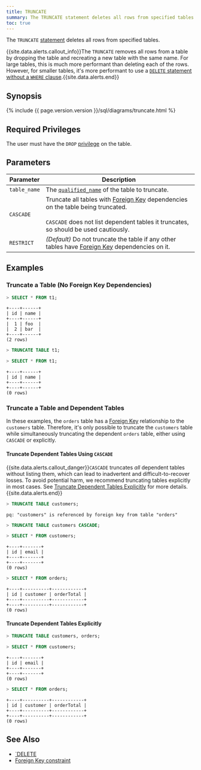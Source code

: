 ```yaml
---
title: TRUNCATE
summary: The TRUNCATE statement deletes all rows from specified tables.
toc: true
---
```


The `TRUNCATE` [statement](sql-statements.html) deletes all rows from specified tables.

{{site.data.alerts.callout_info}}The <code>TRUNCATE</code> removes all rows from a table by dropping the table and recreating a new table with the same name. For large tables, this is much more performant than deleting each of the rows. However, for smaller tables, it's more performant to use a <a href="delete.html#delete-all-rows"><code>DELETE</code> statement without a <code>WHERE</code> clause<a>.{{site.data.alerts.end}}


## Synopsis

{% include {{ page.version.version }}/sql/diagrams/truncate.html %}

## Required Privileges

The user must have the `DROP` [privilege](privileges.html) on the table.

## Parameters

Parameter | Description
----------|------------
`table_name` | The [`qualified_name`](sql-grammar.html#qualified_name) of the table to truncate.
`CASCADE` | Truncate all tables with [Foreign Key](foreign-key.html) dependencies on the table being truncated.<br><br>`CASCADE` does not list dependent tables it truncates, so should be used cautiously.
`RESTRICT`    | _(Default)_ Do not truncate the table if any other tables have [Foreign Key](foreign-key.html) dependencies on it.

## Examples

### Truncate a Table (No Foreign Key Dependencies)

~~~ sql
> SELECT * FROM t1;
~~~

~~~
+----+------+
| id | name |
+----+------+
|  1 | foo  |
|  2 | bar  |
+----+------+
(2 rows)
~~~

~~~ sql
> TRUNCATE TABLE t1;

> SELECT * FROM t1;
~~~

~~~
+----+------+
| id | name |
+----+------+
+----+------+
(0 rows)
~~~

### Truncate a Table and Dependent Tables

In these examples, the `orders` table has a [Foreign Key](foreign-key.html) relationship to the `customers` table. Therefore, it's only possible to truncate the `customers` table while simultaneously truncating the dependent `orders` table, either using `CASCADE` or explicitly.

#### Truncate Dependent Tables Using `CASCADE`

{{site.data.alerts.callout_danger}}<code>CASCADE</code> truncates <em>all</em> dependent tables without listing them, which can lead to inadvertent and difficult-to-recover losses. To avoid potential harm, we recommend truncating tables explicitly in most cases. See <a href="#truncate-dependent-tables-explicitly">Truncate Dependent Tables Explicitly</a> for more details.{{site.data.alerts.end}}

~~~ sql
> TRUNCATE TABLE customers;
~~~

~~~
pq: "customers" is referenced by foreign key from table "orders"
~~~

~~~sql
> TRUNCATE TABLE customers CASCADE;

> SELECT * FROM customers;
~~~

~~~
+----+-------+
| id | email |
+----+-------+
+----+-------+
(0 rows)
~~~

~~~ sql
> SELECT * FROM orders;
~~~

~~~
+----+----------+------------+
| id | customer | orderTotal |
+----+----------+------------+
+----+----------+------------+
(0 rows)
~~~

#### Truncate Dependent Tables Explicitly

~~~ sql
> TRUNCATE TABLE customers, orders;

> SELECT * FROM customers;
~~~

~~~
+----+-------+
| id | email |
+----+-------+
+----+-------+
(0 rows)
~~~

~~~ sql
> SELECT * FROM orders;
~~~

~~~
+----+----------+------------+
| id | customer | orderTotal |
+----+----------+------------+
+----+----------+------------+
(0 rows)
~~~

## See Also

- [`DELETE](delete.html)
- [Foreign Key constraint](foreign-key.html)
